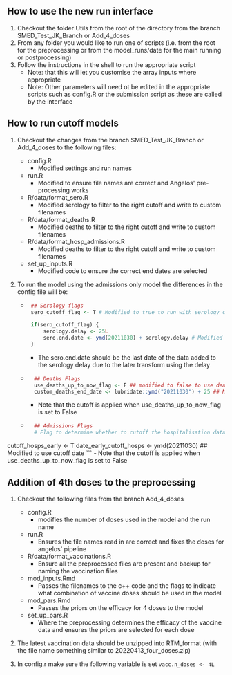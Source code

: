 ## How to use the new run interface

1) Checkout the folder Utils from the root of the directory from the branch SMED_Test_JK_Branch or Add_4_doses
2) From any folder you would like to run one of scripts (i.e. from the root for the preprocessing or from the  model_runs/date for the main running or postprocessing)
3) Follow the instructions in the shell to run the appropriate script
    - Note: that this will let you customise the array inputs where appropriate
    - Note: Other parameters will need ot be edited in the appropriate scripts such as config.R or the submission script as these are called by the interface

## How to run cutoff models

1) Checkout the changes from the branch SMED_Test_JK_Branch or Add_4_doses to the following files:

    - config.R
        - Modified settings and run names
    - run.R
        - Modified to ensure file names are correct and Angelos' pre-processing works
    - R/data/format_sero.R
        - Modified serology to filter to the right cutoff and write to custom filenames
    - R/data/format_deaths.R
        - Modified deaths to filter to the right cutoff and write to custom filenames
    - R/data/format_hosp_admissions.R
        - Modified deaths to filter to the right cutoff and write to custom filenames
    - set_up_inputs.R
        - Modified code to ensure the correct end dates are selected


2) To run the model using the admissions only model the differences in the config file will be:

    -  ```r 
        ## Serology flags
        sero_cutoff_flag <- T # Modified to true to run with serology cutoff
        
        if(sero_cutoff_flag) {
            serology.delay <- 25L
            sero.end.date <- ymd(20211030) + serology.delay # Modified to choose cutoff date
        }
        ```
        - The sero.end.date should be the last date of the data added to the serology delay due to the later transform using the delay
    - ```r
        ## Deaths Flags
        use_deaths_up_to_now_flag <- F ## modified to false to use deaths cutoff
        custom_deaths_end_date <- lubridate::ymd("20211030") + 25 ## Modified to use cutoff date
        ```
        - Note that the cutoff is applied when use_deaths_up_to_now_flag is set to False
    - ```r
        ## Admissions Flags
        # Flag to determine whether to cutoff the hospitalisation datastream early (T => use cutoff)
cutoff_hosps_early <- T
        date_early_cutoff_hosps <- ymd(20211030) ## Modified to use cutoff date
        ```
        - Note that the cutoff is applied when use_deaths_up_to_now_flag is set to False

## Addition of 4th doses to the preprocessing

1) Checkout the following files from the branch Add_4_doses
    - config.R
        - modifies the number of doses used in the model and the run name
    - run.R
        - Ensures the file names read in are correct and fixes the doses for angelos' pipeline
    - R/data/format_vaccinations.R
        - Ensure all the preprocessed files are present and backup for naming the vaccination files
    - mod_inputs.Rmd
        - Passes the filenames to the c++ code and the flags to indicate what combination of vaccine doses should be used in the model
    - mod_pars.Rmd
        - Passes the priors on the efficacy for 4 doses to the model
    - set_up_pars.R
        - Where the preprocessing determines the efficacy of the vaccine data and ensures the priors are selected for each dose

2) The latest vaccination data should be unzipped into RTM_format (with the file name something similar to 20220413_four_doses.zip)

3) In config.r make sure the following variable is set `vacc.n_doses <- 4L`
